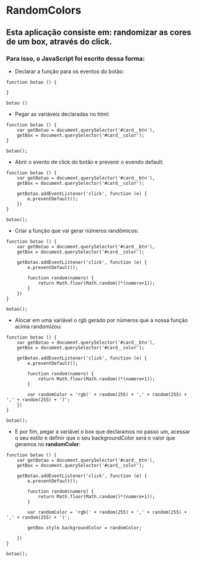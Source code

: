 # RandomColors

## Esta aplicação consiste em: randomizar as cores de um box, através do click.

### Para isso, o JavaScript foi escrito dessa forma:

* Declarar a função para os eventos do botão:

~~~
function botao () {

}

botao ()
~~~

* Pegar as variáveis declaradas no html:

~~~
function botao () {
    var getBotao = document.querySelector('#card__btn'),
    getBox = document.querySelector('#card__color');
}

botao();
~~~

* Abrir o evento de click do botão e prevenir o evendo default:

~~~
function botao () {
    var getBotao = document.querySelector('#card__btn'),
    getBox = document.querySelector('#card__color');

    getBotao.addEventListener('click', function (e) {
        e.preventDefault();
    })
}

botao();
~~~

* Criar a função que vai gerar números randômicos:

~~~
function botao () {
    var getBotao = document.querySelector('#card__btn'),
    getBox = document.querySelector('#card__color');

    getBotao.addEventListener('click', function (e) {
        e.preventDefault();

        function random(numero) {
            return Math.floor(Math.random()*(numero+1));
        }
    })
}

botao();
~~~

* Alocar em uma variável o rgb gerado por números que a nossa função acima randomizou:

~~~
function botao () {
    var getBotao = document.querySelector('#card__btn'),
    getBox = document.querySelector('#card__color');

    getBotao.addEventListener('click', function (e) {
        e.preventDefault();

        function random(numero) {
            return Math.floor(Math.random()*(numero+1));
        }

        var randomColor = 'rgb(' + random(255) + ',' + random(255) + ',' + random(255) + ')';
    })
}

botao();
~~~

* E por fim, pegar a variável o box que declaramos no passo um, acessar o seu estilo e definir que o seu backgroundColor será o valor que geramos no **randomColor**:

~~~
function botao () {
    var getBotao = document.querySelector('#card__btn'),
    getBox = document.querySelector('#card__color');

    getBotao.addEventListener('click', function (e) {
        e.preventDefault();

        function random(numero) {
            return Math.floor(Math.random()*(numero+1));
        }

        var randomColor = 'rgb(' + random(255) + ',' + random(255) + ',' + random(255) + ')';

        getBox.style.backgroundColor = randomColor;

    })
}

botao();
~~~